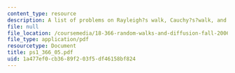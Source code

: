 ```yaml
---
content_type: resource
description: A list of problems on Rayleigh?s walk, Cauchy?s?walk, and Pearson?s?walk.
file: null
file_location: /coursemedia/18-366-random-walks-and-diffusion-fall-2006/1a477ef0cb3689f203f5df46158bf824_ps1_366_05.pdf
file_type: application/pdf
resourcetype: Document
title: ps1_366_05.pdf
uid: 1a477ef0-cb36-89f2-03f5-df46158bf824
---
```

